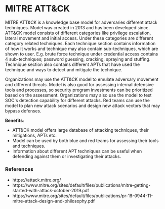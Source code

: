 # MITRE ATT&CK

MITRE ATT&CK is a knowledge base model for adversaries different attack techniques. Model was created in 2013 and has been developed since. ATT&CK model consists of different categories like privilege escalation, lateral movement and initial access. Under these categories are different category related techniques. Each technique section contains information of how it works and technique may also contain sub-techniques, which are shown to user. E.g. brute force technique under credential access contains 4 sub-techniques; password guessing, cracking, spraying and stuffing. Technique section also contains different APTs that have used the technique and ways to detect and mitigate the technique.  

Organizations may use the ATT&CK model to emulate adversary movement and different threats. Model is also good for assessing internal defensive tools and processes, so security program investments can be prioritized based on the assessment. Organizations may also use the model to test SOC's detection capability for different attacks. Red teams can use the model to plan new attack scenarios and design new attack vectors that may bypass defenses.

**Benefits**:

<ul>
    <li>ATT&CK model offers large database of attacking techniques, their mitigations, APTs etc.</li>
    <li>Model can be used by both blue and red teams for assessing their tools and techniques.</li>
    <li>Information about different APT techniques can be useful when defending against them or investigating their attacks.</li>
</ul>

### References

<ul>
    <li>https://attack.mitre.org/</li>
    <li>https://www.mitre.org/sites/default/files/publications/mitre-getting-started-with-attack-october-2019.pdf</li>
    <li>https://www.mitre.org/sites/default/files/publications/pr-18-0944-11-mitre-attack-design-and-philosophy.pdf</li>
</ul>
